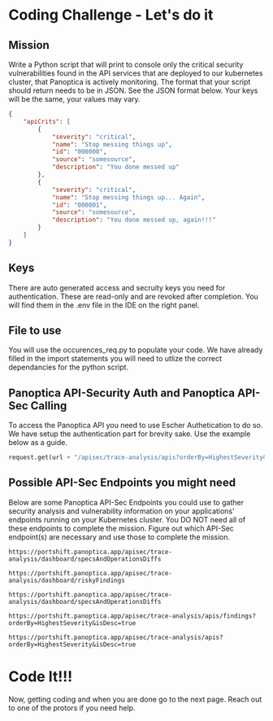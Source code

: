# Coding Challenge - Let's do it

## Mission

Write a Python script that will print to console only the critical security vulnerabilities found in the API services that are deployed to our kubernetes cluster, that Panoptica is actively monitoring. The format that your script should return needs to be in JSON. See the JSON format below. Your keys will be the same, your values may vary.

```json
{
    "apiCrits": [
        {
            "severity": "critical",
            "name": "Stop messing things up",
            "id": "000000",
            "source": "somesource",
            "description": "You done messed up"
        },
        {
            "severity": "critical",
            "name": "Stop messing things up... Again",
            "id": "000001",
            "source": "somesource",
            "description": "You done messed up, again!!!"
        }
    ]
}
```

## Keys
There are auto generated access and secruity keys you need for authentication. These are read-only and are revoked after completion. You will find them in the .env file in the IDE on the right panel.

## File to use

You will use the occurences_req.py to populate your code. We have already filled in the import statements you will need to utlize the correct dependancies for the python script.

## Panoptica API-Security Auth and Panoptica API-Sec Calling

To access the Panoptica API you need to use Escher Authetication to do so. We have setup the authentication part for brevity sake. Use the example below as a guide.

```python
request.get(url + "/apisec/trace-analysis/apis?orderBy=HighestSeverity&isDesc=true", headers=panop_headers, auth=EscherAuthPlugin(access_key, secret_key))
```

## Possible API-Sec Endpoints you might need

Below are some Panoptica API-Sec Endpoints you could use to gather security analysis and vulnerability information on your applications' endpoints running on your Kubernetes cluster. You DO NOT need all of these endpoints to complete the mission. Figure out which API-Sec endpoint(s) are necessary and use those to complete the mission.

```
https://portshift.panoptica.app/apisec/trace-analysis/dashboard/specsAndOperationsDiffs

https://portshift.panoptica.app/apisec/trace-analysis/dashboard/riskyFindings

https://portshift.panoptica.app/apisec/trace-analysis/dashboard/specsAndOperationsDiffs

https://portshift.panoptica.app/apisec/trace-analysis/apis/findings?orderBy=HighestSeverity&isDesc=true

https://portshift.panoptica.app/apisec/trace-analysis/apis?orderBy=HighestSeverity&isDesc=true
```

# Code It!!!
Now, getting coding and when you are done go to the next page. Reach out to one of the protors if you need help.